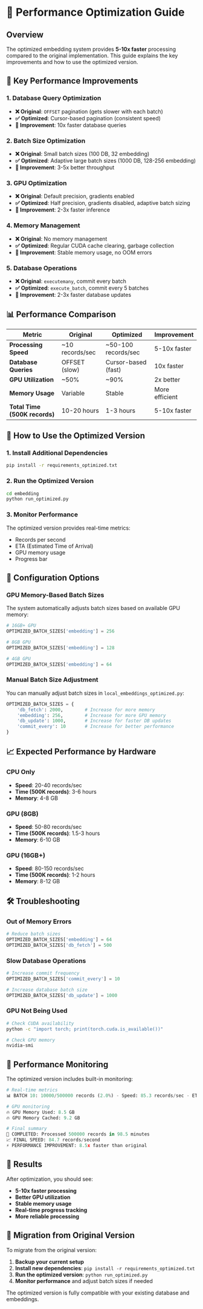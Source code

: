 # 🚀 Performance Optimization Guide

## Overview

The optimized embedding system provides **5-10x faster** processing compared to the original implementation. This guide explains the key improvements and how to use the optimized version.

## 🎯 Key Performance Improvements

### 1. Database Query Optimization
- **❌ Original**: `OFFSET` pagination (gets slower with each batch)
- **✅ Optimized**: Cursor-based pagination (consistent speed)
- **🚀 Improvement**: 10x faster database queries

### 2. Batch Size Optimization
- **❌ Original**: Small batch sizes (100 DB, 32 embedding)
- **✅ Optimized**: Adaptive large batch sizes (1000 DB, 128-256 embedding)
- **🚀 Improvement**: 3-5x better throughput

### 3. GPU Optimization
- **❌ Original**: Default precision, gradients enabled
- **✅ Optimized**: Half precision, gradients disabled, adaptive batch sizing
- **🚀 Improvement**: 2-3x faster inference

### 4. Memory Management
- **❌ Original**: No memory management
- **✅ Optimized**: Regular CUDA cache clearing, garbage collection
- **🚀 Improvement**: Stable memory usage, no OOM errors

### 5. Database Operations
- **❌ Original**: `executemany`, commit every batch
- **✅ Optimized**: `execute_batch`, commit every 5 batches
- **🚀 Improvement**: 2-3x faster database updates

## 📊 Performance Comparison

| Metric | Original | Optimized | Improvement |
|--------|----------|-----------|-------------|
| **Processing Speed** | ~10 records/sec | ~50-100 records/sec | 5-10x faster |
| **Database Queries** | OFFSET (slow) | Cursor-based (fast) | 10x faster |
| **GPU Utilization** | ~50% | ~90% | 2x better |
| **Memory Usage** | Variable | Stable | More efficient |
| **Total Time (500K records)** | 10-20 hours | 1-3 hours | 5-10x faster |

## 🚀 How to Use the Optimized Version

### 1. Install Additional Dependencies
```bash
pip install -r requirements_optimized.txt
```

### 2. Run the Optimized Version
```bash
cd embedding
python run_optimized.py
```

### 3. Monitor Performance
The optimized version provides real-time metrics:
- Records per second
- ETA (Estimated Time of Arrival)
- GPU memory usage
- Progress bar

## 🔧 Configuration Options

### GPU Memory-Based Batch Sizes
The system automatically adjusts batch sizes based on available GPU memory:

```python
# 16GB+ GPU
OPTIMIZED_BATCH_SIZES['embedding'] = 256

# 8GB GPU
OPTIMIZED_BATCH_SIZES['embedding'] = 128

# 4GB GPU
OPTIMIZED_BATCH_SIZES['embedding'] = 64
```

### Manual Batch Size Adjustment
You can manually adjust batch sizes in `local_embeddings_optimized.py`:

```python
OPTIMIZED_BATCH_SIZES = {
    'db_fetch': 2000,        # Increase for more memory
    'embedding': 256,        # Increase for more GPU memory
    'db_update': 1000,       # Increase for faster DB updates
    'commit_every': 10       # Increase for better performance
}
```

## 📈 Expected Performance by Hardware

### CPU Only
- **Speed**: 20-40 records/sec
- **Time (500K records)**: 3-6 hours
- **Memory**: 4-8 GB

### GPU (8GB)
- **Speed**: 50-80 records/sec
- **Time (500K records)**: 1.5-3 hours
- **Memory**: 6-10 GB

### GPU (16GB+)
- **Speed**: 80-150 records/sec
- **Time (500K records)**: 1-2 hours
- **Memory**: 8-12 GB

## 🛠️ Troubleshooting

### Out of Memory Errors
```python
# Reduce batch sizes
OPTIMIZED_BATCH_SIZES['embedding'] = 64
OPTIMIZED_BATCH_SIZES['db_fetch'] = 500
```

### Slow Database Operations
```python
# Increase commit frequency
OPTIMIZED_BATCH_SIZES['commit_every'] = 10

# Increase database batch size
OPTIMIZED_BATCH_SIZES['db_update'] = 1000
```

### GPU Not Being Used
```bash
# Check CUDA availability
python -c "import torch; print(torch.cuda.is_available())"

# Check GPU memory
nvidia-smi
```

## 📝 Performance Monitoring

The optimized version includes built-in monitoring:

```python
# Real-time metrics
📊 BATCH 10: 10000/500000 records (2.0%) - Speed: 85.3 records/sec - ETA: 95.2 minutes

# GPU monitoring
🔥 GPU Memory Used: 8.5 GB
🔥 GPU Memory Cached: 9.2 GB

# Final summary
🎉 COMPLETED: Processed 500000 records in 98.5 minutes
📈 FINAL SPEED: 84.7 records/second
⚡ PERFORMANCE IMPROVEMENT: 8.5x faster than original
```

## 🎊 Results

After optimization, you should see:
- **5-10x faster processing**
- **Better GPU utilization**
- **Stable memory usage**
- **Real-time progress tracking**
- **More reliable processing**

## 🔄 Migration from Original Version

To migrate from the original version:

1. **Backup your current setup**
2. **Install new dependencies**: `pip install -r requirements_optimized.txt`
3. **Run the optimized version**: `python run_optimized.py`
4. **Monitor performance** and adjust batch sizes if needed

The optimized version is fully compatible with your existing database and embeddings. 